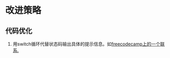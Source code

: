 # 改进策略

## 代码优化
1. 用switch循环代替状态码输出具体的提示信息。如[freecodecamp上的一个联系.](https://learn.freecodecamp.org/javascript-algorithms-and-data-structures/basic-javascript/selecting-from-many-options-with-switch-statements/)
